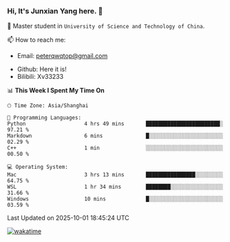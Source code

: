 ### Hi, It's Junxian Yang here. 👋

<!--
**Uestc-Young/Uestc-Young** is a ✨ _special_ ✨ repository because its `README.md` (this file) appears on your GitHub profile.

Here are some ideas to get you started:

- 🔭 I’m currently working on ...
- 🌱 I’m currently learning ...
- 👯 I’m looking to collaborate on ...
- 🤔 I’m looking for help with ...
- 💬 Ask me about ...
- 📫 How to reach me: ...
- 😄 Pronouns: ...
- ⚡ Fun fact: ...
-->
🎉 Master student in `University of Science and Technology of China`.  
  
<!--🌱 I’m currently interested in (Multimodal) Large Language Model and Backend Dev.  -->

<!--🔭 I will join the `University of Science and Technology of China(USTC)` as a master student in 2025 fall.-->
  
📫 How to reach me: 
   - Email: peterqwqtop@gmail.com
<!--   - Academic Page: [junxianyanguestc.github.io](https://junxianyanguestc.github.io/)-->
   - Github: Here it is!
   - Bilibili: Xv33233
     
<!--START_SECTION:waka-->
📊 **This Week I Spent My Time On** 

```text
🕑︎ Time Zone: Asia/Shanghai

💬 Programming Languages: 
Python                   4 hrs 49 mins       ████████████████████████░   97.21 % 
Markdown                 6 mins              █░░░░░░░░░░░░░░░░░░░░░░░░   02.29 % 
C++                      1 min               ░░░░░░░░░░░░░░░░░░░░░░░░░   00.50 % 

💻 Operating System: 
Mac                      3 hrs 13 mins       ████████████████░░░░░░░░░   64.75 % 
WSL                      1 hr 34 mins        ████████░░░░░░░░░░░░░░░░░   31.66 % 
Windows                  10 mins             █░░░░░░░░░░░░░░░░░░░░░░░░   03.59 % 
```


 Last Updated on 2025-10-01 18:45:24 UTC
<!--END_SECTION:waka-->
[![wakatime](https://wakatime.com/badge/user/018ec14b-e820-4cd0-9355-392b716a8277.svg)](https://wakatime.com/@018ec14b-e820-4cd0-9355-392b716a8277)
